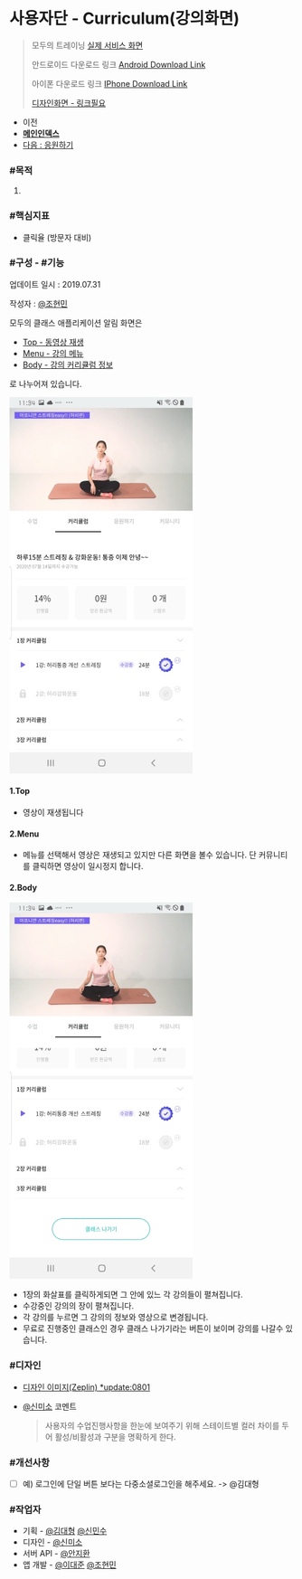 # 사용자단 - Curriculum(강의화면)

> 모두의 트레이닝 [실제 서비스 화면](https://www.modooclass.net)
> 
> 안드로이드 다운로드 링크 [Android Download Link](https://play.google.com/store/apps/details?id=com.modooclass)
> 
> 아이폰 다운로드 링크 [IPhone Download Link](https://itunes.apple.com/app/id1464482964)
>
> [디자인화면 - 링크필요]() 


- 이전      
- [**메인인덱스**](../README.md)     
- [다음 : 응원하기]( ../cheer/README.md)



### **#목적**

1. 



### #핵심지표

- 클릭율 (방문자 대비)



### **#구성 - #기능**

업데이트 일시 : 2019.07.31

작성자 : [@조현민](https://github.com/johyunmin)

모두의 클래스 애플리케이션 알림 화면은

- [Top - 동영상 재생](#1.Top)
- [Menu - 강의 메뉴](#2.Menu)
- [Body - 강의 커리큘럼 정보](#3.Body)

로 나누어져 있습니다.

![App Alarm Screen1](../img/curriculum/curriculum1.jpg)

#### 1.Top
- 영상이 재생됩니다

#### 2.Menu
- 메뉴를 선택해서 영상은 재생되고 있지만 다른 화면을 볼수 있습니다. 단 커뮤니티를 클릭하면 영상이 일시정지 합니다.

#### 2.Body

![App Alarm Screen1](../img/curriculum/curriculum2.jpg)

- 1장의 화살표를 클릭하게되면 그 안에 있느 각 강의들이 펼쳐집니다.
- 수강중인 강의의 장이 펼쳐집니다. 
- 각 강의를 누르면 그 강의의 정보와 영상으로 변경됩니다.
- 무료로 진행중인 클래스인 경우 클래스 나가기라는 버튼이 보이며 강의를 나갈수 있습니다.


### **#디자인**

- [디자인 이미지(Zeplin) *update:0801](https://app.zeplin.io/project/5d414079bfc64e0d78ff6434/dashboard?seid=5d42672bf2a18c2bc9216c74)

- [@신미소](https://github.com/meeso-modoo)  코멘트

     > 사용자의 수업진행사항을 한눈에 보여주기 위해 스테이트별 컬러 차이를 두어 활성/비활성과 구분을 명확하게 한다.


### #개선사항

- [ ] 예) 로그인에 단일 버튼 보다는 다중소셜로그인을 해주세요. -> @김대형



### **#작업자**

- 기획 - [@김대형](https://github.com/jacob-modoo) [@신민수](https://github.com/minsoo-modoo)
- 디자인 - [@신미소](https://github.com/meeso-modoo)
- 서버 API - [@안지환](https://github.com/jihwan-modoo)
- 앱 개발 - [@이대준](https://github.com/DaeJunLee) [@조현민](https://github.com/hyunmin-modoo)


  

